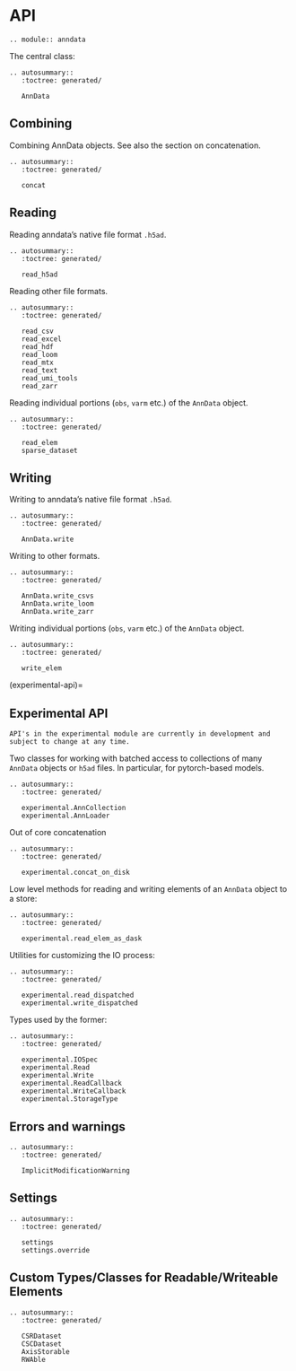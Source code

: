 # API

```{eval-rst}
.. module:: anndata
```

The central class:

```{eval-rst}
.. autosummary::
   :toctree: generated/

   AnnData
```

## Combining

Combining AnnData objects. See also the section on concatenation.

```{eval-rst}
.. autosummary::
   :toctree: generated/

   concat
```

## Reading

Reading anndata’s native file format `.h5ad`.

```{eval-rst}
.. autosummary::
   :toctree: generated/

   read_h5ad
```

Reading other file formats.

```{eval-rst}
.. autosummary::
   :toctree: generated/

   read_csv
   read_excel
   read_hdf
   read_loom
   read_mtx
   read_text
   read_umi_tools
   read_zarr

```

Reading individual portions (`obs`, `varm` etc.) of the `AnnData` object.

```{eval-rst}
.. autosummary::
   :toctree: generated/

   read_elem
   sparse_dataset
```

## Writing

Writing to anndata’s native file format `.h5ad`.

```{eval-rst}
.. autosummary::
   :toctree: generated/

   AnnData.write
```

Writing to other formats.

```{eval-rst}
.. autosummary::
   :toctree: generated/

   AnnData.write_csvs
   AnnData.write_loom
   AnnData.write_zarr
```

Writing individual portions (`obs`, `varm` etc.) of the `AnnData` object.

```{eval-rst}
.. autosummary::
   :toctree: generated/

   write_elem

```

(experimental-api)=

## Experimental API

```{warning}
API's in the experimental module are currently in development and subject to change at any time.
```

Two classes for working with batched access to collections of many `AnnData` objects or `h5ad` files.
In particular, for pytorch-based models.

```{eval-rst}
.. autosummary::
   :toctree: generated/

   experimental.AnnCollection
   experimental.AnnLoader
```

Out of core concatenation

```{eval-rst}
.. autosummary::
   :toctree: generated/

   experimental.concat_on_disk
```

Low level methods for reading and writing elements of an `AnnData` object to a store:

```{eval-rst}
.. autosummary::
   :toctree: generated/

   experimental.read_elem_as_dask
```

Utilities for customizing the IO process:

```{eval-rst}
.. autosummary::
   :toctree: generated/

   experimental.read_dispatched
   experimental.write_dispatched
```

Types used by the former:

```{eval-rst}
.. autosummary::
   :toctree: generated/

   experimental.IOSpec
   experimental.Read
   experimental.Write
   experimental.ReadCallback
   experimental.WriteCallback
   experimental.StorageType
```

## Errors and warnings

```{eval-rst}
.. autosummary::
   :toctree: generated/

   ImplicitModificationWarning
```

## Settings

```{eval-rst}
.. autosummary::
   :toctree: generated/

   settings
   settings.override
```

## Custom Types/Classes for Readable/Writeable Elements

```{eval-rst}
.. autosummary::
   :toctree: generated/

   CSRDataset
   CSCDataset
   AxisStorable
   RWAble
```
